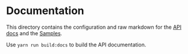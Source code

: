 # Documentation

This directory contains the configuration and raw markdown for the [API docs](https://webex.github.io/webex-js-sdk/api/) and the [Samples](https://webex.github.io/webex-js-sdk/samples/).

Use `yarn run build:docs` to build the API documentation.

